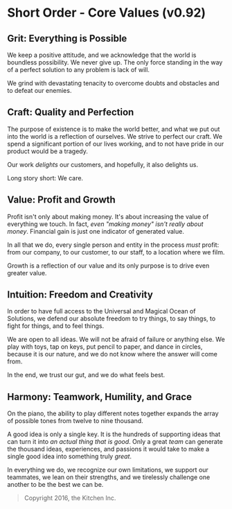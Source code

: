 # Short Order - Core Values (v0.92)

## Grit: Everything is Possible

We keep a positive attitude, and we acknowledge that the world is boundless possibility. We never give up. The only force standing in the way of a perfect solution to any problem is lack of will.

We grind with devastating tenacity to overcome doubts and obstacles and to defeat our enemies.

## Craft: Quality and Perfection

The purpose of existence is to make the world better, and what we put out into the world is a reflection of ourselves. We strive to perfect our craft. We spend a significant portion of our lives working, and to not have pride in our product would be a tragedy.

Our work _delights_ our customers, and hopefully, it also delights us.

Long story short: We care.

## Value: Profit and Growth

Profit isn't only about making money. It's about increasing the value of everything we touch. In fact, _even "making money" isn't really about money_. Financial gain is just one indicator of generated value.

In all that we do, every single person and entity in the process _must_ profit: from our company, to our customer, to our staff, to a location where we film.

Growth is a reflection of our value and its only purpose is to drive even greater value.

## Intuition: Freedom and Creativity

In order to have full access to the Universal and Magical Ocean of Solutions, we defend our absolute freedom to try things, to say things, to fight for things, and to feel things.

We are open to all ideas. We will not be afraid of failure or anything else. We play with toys, tap on keys, put pencil to paper, and dance in circles, because it is our nature, and we do not know where the answer will come from.

In the end, we trust our gut, and we do what feels best.

## Harmony: Teamwork, Humility, and Grace

On the piano, the ability to play different notes together expands the array of possible tones from twelve to nine thousand.

A good idea is only a single key. It is the hundreds of supporting ideas that can turn it into _an actual thing that is good_. Only a great _team_ can generate the thousand ideas, experiences, and passions it would take to make a single good idea into something truly _great_.

In everything we do, we recognize our own limitations, we support our teammates, we lean on their strengths, and we tirelessly challenge one another to be the best we can be.




> Copyright 2016, the Kitchen Inc.
